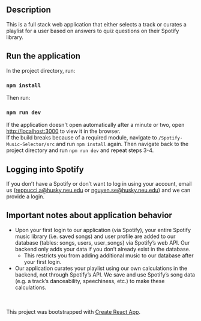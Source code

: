 ## Description

This is a full stack web application that either selects a track or curates a playlist for a user based on answers to quiz questions on their Spotify library.

## Run the application

In the project directory, run:

### `npm install`

Then run:

### `npm run dev`

If the application doesn't open automatically after a minute or two, open [http://localhost:3000](http://localhost:3000) to view it in the browser.<br />
If the build breaks because of a required module, navigate to <code>/Spotify-Music-Selector/src</code> and run <code>npm install</code> again. Then navigate back to the project directory and run <code>npm run dev</code> and repeat steps 3-4.

## Logging into Spotify
If you don’t have a Spotify or don’t want to log in using your account, email us (reppucci.a@husky.neu.edu or nguyen.se@husky.neu.edu) and we can provide a login.

## Important notes about application behavior
* Upon your first login to our application (via Spotify), your entire Spotify music library (i.e. saved songs) and user profile are added to our database (tables: songs, users, user_songs) via Spotify’s web API. Our backend only adds your data if you don’t already exist in the database.
    * This restricts you from adding additional music to our database after your first login.
* Our application curates your playlist using our own calculations in the backend, not through Spotify’s API. We save and use Spotify’s song data (e.g. a track’s danceability, speechiness, etc.) to make these calculations.

<br /><br />
This project was bootstrapped with [Create React App](https://github.com/facebook/create-react-app).


